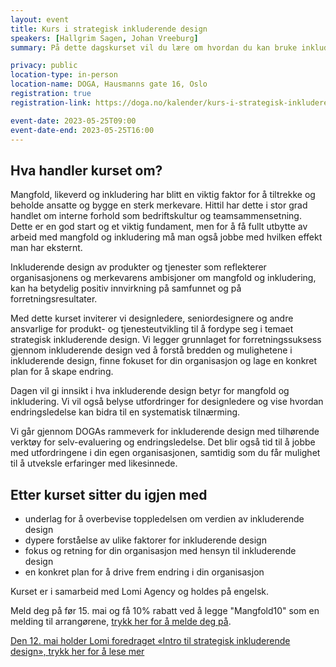 ```yaml
---
layout: event
title: Kurs i strategisk inkluderende design
speakers: [Hallgrim Sagen, Johan Vreeburg]
summary: På dette dagskurset vil du lære om hvordan du kan bruke inkluderende design for å skape varige resultater både for virksomheten din og for samfunnet.

privacy: public
location-type: in-person
location-name: DOGA, Hausmanns gate 16, Oslo
registration: true
registration-link: https://doga.no/kalender/kurs-i-strategisk-inkluderende-design/

event-date: 2023-05-25T09:00
event-date-end: 2023-05-25T16:00
---
```

## Hva handler kurset om?
Mangfold, likeverd og inkludering har blitt en viktig faktor for å tiltrekke og beholde ansatte og bygge en sterk merkevare. Hittil har dette i stor grad handlet om interne forhold som bedriftskultur og teamsammensetning. Dette er en god start og et viktig fundament, men for å få fullt utbytte av arbeid med mangfold og inkludering må man også jobbe med hvilken effekt man har eksternt.

Inkluderende design av produkter og tjenester som reflekterer organisasjonens og merkevarens ambisjoner om mangfold og inkludering, kan ha betydelig positiv innvirkning på samfunnet og på forretningsresultater.

Med dette kurset inviterer vi designledere, seniordesignere og andre ansvarlige for produkt- og tjenesteutvikling til å fordype seg i temaet strategisk inkluderende design. Vi legger grunnlaget for  forretningssuksess gjennom inkluderende design ved å forstå bredden og mulighetene i inkluderende design, finne fokuset for din organisasjon og lage en konkret plan for å skape endring.

Dagen vil gi innsikt i hva inkluderende design betyr for mangfold og inkludering. Vi vil også belyse utfordringer for designledere og vise hvordan endringsledelse kan bidra til en systematisk tilnærming.

Vi går gjennom DOGAs rammeverk for inkluderende design med tilhørende verktøy for selv-evaluering og endringsledelse. Det blir også tid til å jobbe med utfordringene i din egen organisasjonen, samtidig som du får mulighet til å utveksle erfaringer med likesinnede.

## Etter kurset sitter du igjen med
- underlag for å overbevise toppledelsen om verdien av inkluderende design
- dypere forståelse av ulike faktorer for inkluderende design
- fokus og retning for din organisasjon med hensyn til inkluderende design
- en konkret plan for å drive frem endring i din organisasjon

Kurset er i samarbeid med Lomi Agency og holdes på engelsk. 

Meld deg på før 15. mai og få 10% rabatt ved å legge "Mangfold10" som en melding til arrangørene, [trykk her for å melde deg på](https://doga.no/kalender/kurs-i-strategisk-inkluderende-design/).

[Den 12. mai holder Lomi foredraget «Intro til strategisk inkluderende design», trykk her for å lese mer](https://mangfoldimai.no/mangfold-i-mai/events/intro-strategisk-inkluderende-design.html)
